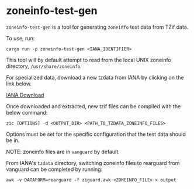 # zoneinfo-test-gen

`zoneinfo-test-gen` is a tool for generating `zoneinfo` test data from
TZif data.

To use, run:

```
cargo run -p zoneinfo-test-gen <IANA_IDENTIFIER>
```

This tool will by default attempt to read from the local UNIX zoneinfo
directory, `/usr/share/zoneinfo`.

For specialized data, download a new tzdata from IANA by clicking on the
link below.

[IANA Download](https://data.iana.org/time-zones/tzdata-latest.tar.gz)

Once downloaded and extracted, new tzif files can be compiled with the
below command:

```
zic [OPTIONS] -d <OUTPUT_DIR> <PATH_TO_TZDATA_ZONEINFO_FILES>
```

Options must be set for the specific configuration that the test data
should be in.

NOTE: zoneinfo files are in `vanguard` by default.

From IANA's `tzdata` directory, switching zoneinfo files to rearguard
from vanguard can be completed by running:

```
awk -v DATAFORM=rearguard -f ziguard.awk <ZONEINFO_FILE> > output
```
